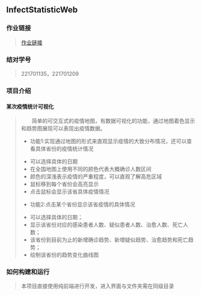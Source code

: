 ## InfectStatisticWeb

### 作业链接

> [作业链接](https://edu.cnblogs.com/campus/fzu/2020SPRINGS/homework/10460)

### 结对学号

> 221701135，221701209

### 项目介绍

#### 某次疫情统计可视化

> &emsp;&emsp;简单的可交互式的疫情地图，有数据可视化的功能，通过地图着色显示和趋势图展现可以表现出疫情数据。
> 
> + 功能1:实现通过地图的形式来直观显示疫情的大致分布情况，还可以查看具体省份的疫情统计情况
>  * 可以选择具体的日期
>  * 在全国地图上使用不同的颜色代表大概确诊人数区间
>  * 颜色的深浅表示疫情的严重程度，可以直观了解高危区域
>  * 鼠标移到每个省份会高亮显示
>  * 点击鼠标会显示该省具体疫情情况
> + 功能2:点击某个省份显示该省疫情的具体情况
>  * 可以选择具体的日期；
>  * 显示该省份对应的感染患者人数、疑似患者人数、治愈人数、死亡人数；
>  * 该省份到目前为止的新增确诊趋势、新增疑似趋势、治愈趋势和死亡趋势；
>  * 绘制该省份的趋势变化曲线图

### 如何构建和运行

> 本项目直接使用纯前端进行开发，进入界面与文件夹需在同级目录